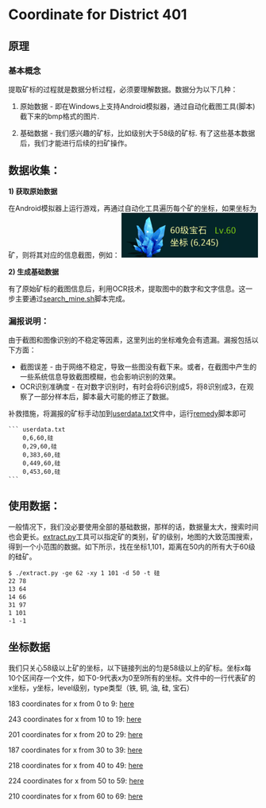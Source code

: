 # Coordinate for District 401

## 原理

### 基本概念

提取矿标的过程就是数据分析过程，必须要理解数据。数据分为以下几种：

1) 原始数据 - 即在Windows上支持Android模拟器，通过自动化截图工具(脚本)截下来的bmp格式的图片.

2) 基础数据 - 我们感兴趣的矿标，比如级别大于58级的矿标. 有了这些基本数据后，我们才能进行后续的扫矿操作。


## 数据收集：

**1) 获取原始数据**

在Android模拟器上运行游戏，再通过自动化工具遍历每个矿的坐标，如果坐标为矿，则将其对应的信息截图，例如：
![6,245](6_245.bmp "原始数据")

**2) 生成基础数据**

有了原始矿标的截图信息后，利用OCR技术，提取图中的数字和文字信息。这一步主要通过[search_mine.sh](search_mine.sh)脚本完成。

### 漏报说明：

  由于截图和图像识别的不稳定等因素，这里列出的坐标难免会有遗漏。漏报包括以下方面：

  * 截图误差 - 由于网络不稳定，导致一些图没有截下来。或者，在截图中产生的一些系统信息导致截图模糊，也会影响识别的效果。
  * OCR识别准确度 - 在对数字识别时，有时会将6识别成5，将8识别成3，在观察了一部分样本后，脚本最大可能的修正了数据。

  补救措施，将漏报的矿标手动加到[userdata.txt](userdata.txt)文件中，运行[remedy](remedy)脚本即可

    ``` userdata.txt
        0,6,60,硅
        0,29,60,硅
        0,383,60,硅
        0,449,60,硅
        0,453,60,硅
    ```

## 使用数据：

一般情况下，我们没必要使用全部的基础数据，那样的话，数据量太大，搜索时间也会更长。[extract.py](extract.py)工具可以指定矿的类别，矿的级别，地图的大致范围搜索，得到一个小范围的数据。如下所示，找在坐标1,101，距离在50内的所有大于60级的硅矿。

    $ ./extract.py -ge 62 -xy 1 101 -d 50 -t 硅
    22 78
    13 64
    14 66
    31 97
    1 101
    -1 -1


## 坐标数据

我们只关心58级以上矿的坐标，以下链接列出的匀是58级以上的矿标。坐标x每10个区间存一个文件，如下0-9代表x为0至9所有的坐标。文件中的一行代表矿的x坐标，y坐标，level级别，type类型（铁, 铜, 油, 硅, 宝石）


183 coordinates for x from   0 to   9:  [here](result/0-9.csv)

243 coordinates for x from  10 to  19:  [here](result/10-19.csv)

201 coordinates for x from  20 to  29:  [here](result/20-29.csv)

187 coordinates for x from  30 to  39:  [here](result/30-39.csv)

218 coordinates for x from  40 to  49:  [here](result/40-49.csv)

224 coordinates for x from  50 to  59:  [here](result/50-59.csv)

210 coordinates for x from  60 to  69:  [here](result/60-69.csv)
